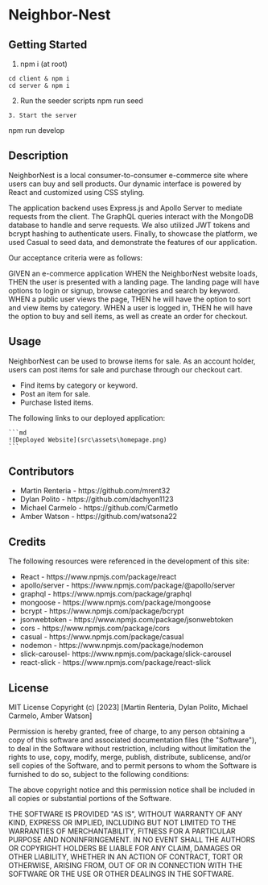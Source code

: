 # Neighbor-Nest
## Getting Started
1. npm i (at root)
```
cd client & npm i
cd server & npm i

```
2. Run the seeder scripts
npm run seed
```
3. Start the server
```
npm run develop

## Description

NeighborNest is a local consumer-to-consumer e-commerce site where users can buy and sell products. Our dynamic interface is powered by React and customized using CSS styling. 

The application backend uses Express.js and Apollo Server to mediate requests from the client. The GraphQL queries interact with the MongoDB database to handle and serve requests. We also utilized JWT tokens and bcrypt hashing to authenticate users.  Finally, to showcase the platform, we used Casual to seed data, and demonstrate the features of our application. 

Our acceptance criteria were as follows: 

GIVEN an e-commerce application
WHEN the NeighborNest website loads,
THEN the user is presented with a landing page. The landing page will have options to login or signup, browse categories and search by keyword.
WHEN a public user views the page,
THEN he will have the option to sort and view items by category.
WHEN a user is logged in,
THEN he will have the option to buy and sell items, as well as create an order for checkout.

## Usage

NeighborNest can be used to browse items for sale. As an account holder, users can post items for sale and purchase through our checkout cart.

<ul>
<li>Find items by category or keyword.</li>
<li>Post an item for sale.</li> 
<li>Purchase listed items.</li>
</ul>

The following links to our deployed application:


    ```md
    ![Deployed Website](src\assets\homepage.png)
    ```

## Contributors

<ul>
<li>Martin Renteria - https://github.com/mrent32</li>
<li>Dylan Polito - https://github.com/dachyon1123</li>
<li>Michael Carmelo - https://github.com/Carmetlo</li>
<li>Amber Watson - https://github.com/watsona22</li>
</ul>

## Credits

The following resources were referenced in the development of this site:

<ul>
<li>React - https://www.npmjs.com/package/react</li>
<li>apollo/server - https://www.npmjs.com/package/@apollo/server</li>
<li>graphql - https://www.npmjs.com/package/graphql</li>
<li>mongoose - https://www.npmjs.com/package/mongoose</li>
<li>bcrypt - https://www.npmjs.com/package/bcrypt</li>
<li>jsonwebtoken - https://www.npmjs.com/package/jsonwebtoken</li>
<li>cors - https://www.npmjs.com/package/cors</li>
<li>casual - https://www.npmjs.com/package/casual</li>
<li>nodemon - https://www.npmjs.com/package/nodemon</li>
<li>slick-carousel- https://www.npmjs.com/package/slick-carousel</li>
<li>react-slick - https://www.npmjs.com/package/react-slick</li>
</ul>

## License

MIT License
Copyright (c) [2023] [Martin Renteria, Dylan Polito, Michael Carmelo, Amber Watson]

Permission is hereby granted, free of charge, to any person obtaining a copy of this software and associated documentation files (the "Software"), to deal in the Software without restriction, including without limitation the rights to use, copy, modify, merge, publish, distribute, sublicense, and/or sell copies of the Software, and to permit persons to whom the Software is furnished to do so, subject to the following conditions:

The above copyright notice and this permission notice shall be included in all copies or substantial portions of the Software.

THE SOFTWARE IS PROVIDED "AS IS", WITHOUT WARRANTY OF ANY KIND, EXPRESS OR IMPLIED, INCLUDING BUT NOT LIMITED TO THE WARRANTIES OF MERCHANTABILITY, FITNESS FOR A PARTICULAR PURPOSE AND NONINFRINGEMENT. IN NO EVENT SHALL THE AUTHORS OR COPYRIGHT HOLDERS BE LIABLE FOR ANY CLAIM, DAMAGES OR OTHER LIABILITY, WHETHER IN AN ACTION OF CONTRACT, TORT OR OTHERWISE, ARISING FROM, OUT OF OR IN CONNECTION WITH THE SOFTWARE OR THE USE OR OTHER DEALINGS IN THE SOFTWARE.

